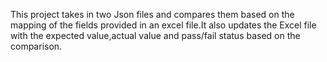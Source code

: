 This project takes in two Json files and compares them based on the mapping of the fields provided in an excel file.It also updates the Excel file with the expected value,actual value and pass/fail status based on the comparison.
